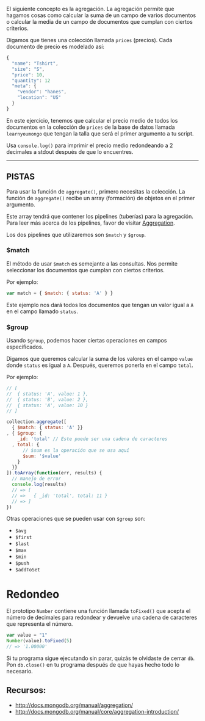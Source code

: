 El siguiente concepto es la agregación. La agregación permite que
hagamos cosas como calcular la suma de un campo de varios documentos
o calcular la media de un campo de documentos que cumplan con ciertos
criterios.

Digamos que tienes una colección llamada `prices` (precios). Cada
documento de precio es modelado así:

```js
{
  "name": "Tshirt",
  "size": "S",
  "price": 10,
  "quantity": 12
  "meta": {
    "vendor": "hanes",
    "location": "US"
  }
}
```

En este ejercicio, tenemos que calcular el precio medio de todos los
documentos en la colección de `prices` de la base de datos llamada
`learnyoumongo` que tengan la talla que será el primer argumento a tu
script.

Usa `console.log()` para imprimir el precio medio redondeando a 2
decimales a stdout después de que lo encuentres.

-----------------------------------------------
## PISTAS

Para usar la función de `aggregate()`, primero necesitas la colección.
La función de `aggregate()` recibe un array (formación) de objetos en
el primer argumento.

Este array tendrá que contener los pipelines (tuberías) para la agregación.
Para leer más acerca de los pipelines, favor de visitar [Aggregation](http://docs.mongodb.org/manual/core/aggregation-introduction/).

Los dos pipelines que utilizaremos son `$match` y `$group`.

### $match

El método de usar `$match` es semejante a las consultas. Nos permite
seleccionar los documentos que cumplan con ciertos criterios.

Por ejemplo:

```js
var match = { $match: { status: 'A' } }
```

Este ejemplo nos dará todos los documentos que tengan un valor igual a `A` en
el campo llamado `status`.

### $group

Usando `$group`, podemos hacer ciertas operaciones en campos especificados.

Digamos que queremos calcular la suma de los valores en el campo `value` donde
`status` es igual a `A`. Después, queremos ponerla en el campo `total`.

Por ejemplo:

```js
// [
//  { status: 'A', value: 1 },
//  { status: 'B', value: 2 },
//  { status: 'A', value: 10 }
// ]

collection.aggregate([
  { $match: { status: 'A' }}
, { $group: {
    _id: 'total' // Este puede ser una cadena de caracteres
  , total: {
      // $sum es la operación que se usa aquí
      $sum: '$value'
    }
  }}
]).toArray(function(err, results) {
  // manejo de error
  console.log(results)
  // => [
  // =>   { _id: 'total', total: 11 }
  // => ]
})
```

Otras operaciones que se pueden usar con `$group` son:

- `$avg`
- `$first`
- `$last`
- `$max`
- `$min`
- `$push`
- `$addToSet`

# Redondeo

El prototipo `Number` contiene una función llamada `toFixed()` que acepta
el número de decimales para redondear y devuelve una cadena de caracteres
que representa el número.

```js
var value = "1"
Number(value).toFixed(5)
// => '1.00000'
```

Si tu programa sigue ejecutando sin parar, quizás te olvidaste de cerrar `db`.
Pon `db.close()` en tu programa después de que hayas hecho todo lo necesario.

## Recursos:
* http://docs.mongodb.org/manual/aggregation/
* http://docs.mongodb.org/manual/core/aggregation-introduction/
